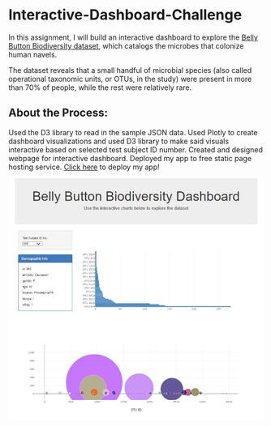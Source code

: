 # Interactive-Dashboard-Challenge

In this assignment, I will build an interactive dashboard to explore the [Belly Button Biodiversity dataset](http://robdunnlab.com/projects/belly-button-biodiversity/), which catalogs the microbes that colonize human navels. 

The dataset reveals that a small handful of microbial species (also called operational taxonomic units, or OTUs, in the study) were present in more than 70% of people, while the rest were relatively rare.

## About the Process:

Used the D3 library to read in the sample JSON data. Used Plotly to create dashboard visualizations and used D3 library to make said visuals interactive based on selected test subject ID number. Created and designed webpage for interactive dashboard. Deployed my app to free static page hosting service. [Click here]( https://alexandraoricchio.github.io/Interactive-Dashboard-Challenge/) to deploy my app! 


![dashboard](Images/dashboard_screenshot.JPG)
